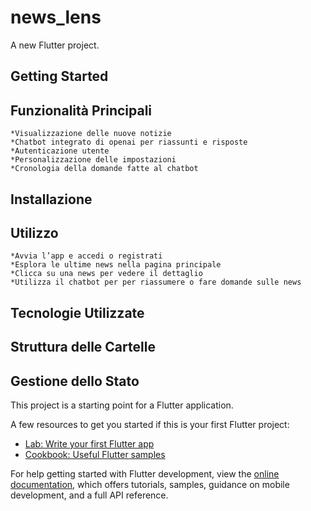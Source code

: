 # news_lens

A new Flutter project.

## Getting Started

## Funzionalità Principali
	*Visualizzazione delle nuove notizie 
	*Chatbot integrato di openai per riassunti e risposte
	*Autenticazione utente
	*Personalizzazione delle impostazioni
	*Cronologia della domande fatte al chatbot
## Installazione
## Utilizzo
	*Avvia l’app e accedi o registrati
	*Esplora le ultime news nella pagina principale
	*Clicca su una news per vedere il dettaglio
	*Utilizza il chatbot per per riassumere o fare domande sulle news
## Tecnologie Utilizzate
	
## Struttura delle Cartelle
## Gestione dello Stato

This project is a starting point for a Flutter application.

A few resources to get you started if this is your first Flutter project:

- [Lab: Write your first Flutter app](https://docs.flutter.dev/get-started/codelab)
- [Cookbook: Useful Flutter samples](https://docs.flutter.dev/cookbook)

For help getting started with Flutter development, view the
[online documentation](https://docs.flutter.dev/), which offers tutorials,
samples, guidance on mobile development, and a full API reference.
